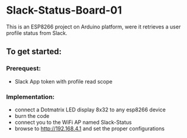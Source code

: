 # Slack-Status-Board-01
This is an ESP8266 project on Arduino platform, were it retrieves a user profile status from Slack.
## To get started:

### Prerequest:
- Slack App token with profile read scope
### Implementation:
- connect a Dotmatrix LED display 8x32 to any esp8266 device
- burn the code
- connect you to the WiFi AP named Slack-Status 
- browse to http://192.168.4.1 and set the proper configurations
